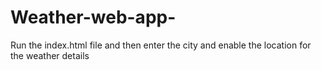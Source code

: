 # Weather-web-app-
Run the index.html file and then enter the city and enable the location for the weather details 
